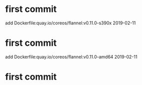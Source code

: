 # first commit
add Dockerfile:quay.io/coreos/flannel:v0.11.0-s390x 2019-02-11
# first commit
add Dockerfile:quay.io/coreos/flannel:v0.11.0-amd64 2019-02-11
# first commit
